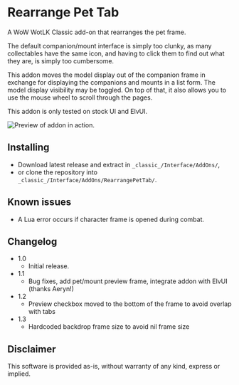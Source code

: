 # Rearrange Pet Tab
A WoW WotLK Classic add-on that rearranges the pet frame.

The default companion/mount interface is simply too clunky, as many collectables have the same icon,
and having to click them to find out what they are, is simply too cumbersome.

This addon moves the model display out of the companion frame in exchange for displaying the companions
and mounts in a list form. The model display visibility may be toggled. On top of that, it also allows
you to use the mouse wheel to scroll through the pages.

This addon is only tested on stock UI and ElvUI.

![Preview of addon in action.](https://silverhawke.s-ul.eu/X2ZjQ0PB)

## Installing
- Download latest release and extract in `_classic_/Interface/AddOns/`,
- or clone the repository into `_classic_/Interface/AddOns/RearrangePetTab/`.

## Known issues
- A Lua error occurs if character frame is opened during combat.

## Changelog
- 1.0
  - Initial release.
- 1.1
  - Bug fixes, add pet/mount preview frame, integrate addon with ElvUI (thanks Aeryn!)
- 1.2
  - Preview checkbox moved to the bottom of the frame to avoid overlap with tabs
- 1.3
  - Hardcoded backdrop frame size to avoid nil frame size

## Disclaimer
This software is provided as-is, without warranty of any kind, express or implied.
